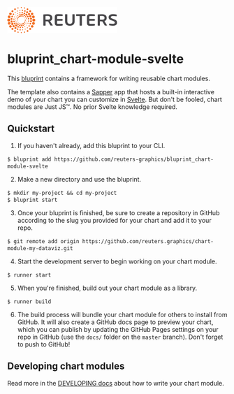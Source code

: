 ![](./badge.svg)

# bluprint_chart-module-svelte

This [bluprint](https://github.com/reuters-graphics/bluprint) contains a framework for writing reusable chart modules.

The template also contains a [Sapper](https://sapper.svelte.dev/) app that hosts a built-in interactive demo of your chart you can customize in [Svelte](https://svelte.dev/). But don't be fooled, chart modules are Just JS™. No prior Svelte knowledge required.

## Quickstart

1. If you haven't already, add this bluprint to your CLI.

  ```
  $ bluprint add https://github.com/reuters-graphics/bluprint_chart-module-svelte
  ```

2. Make a new directory and use the bluprint.

  ```
  $ mkdir my-project && cd my-project
  $ bluprint start
  ```
3. Once your bluprint is finished, be sure to create a repository in GitHub according to the slug you provided for your chart and add it to your repo.

  ```
  $ git remote add origin https://github.com/reuters.graphics/chart-module-my-dataviz.git
  ```


4. Start the development server to begin working on your chart module.

  ```
  $ runner start
  ```

5. When you're finished, build out your chart module as a library.

  ```
  $ runner build
  ```

6. The build process will bundle your chart module for others to install from GitHub. It will also create a GitHub docs page to preview your chart, which you can publish by updating the GitHub Pages settings on your repo in GitHub (use the `docs/` folder on the `master` branch). Don't forget to push to GitHub!


## Developing chart modules

Read more in the [DEVELOPING docs](./DEVELOPING.md) about how to write your chart module.
